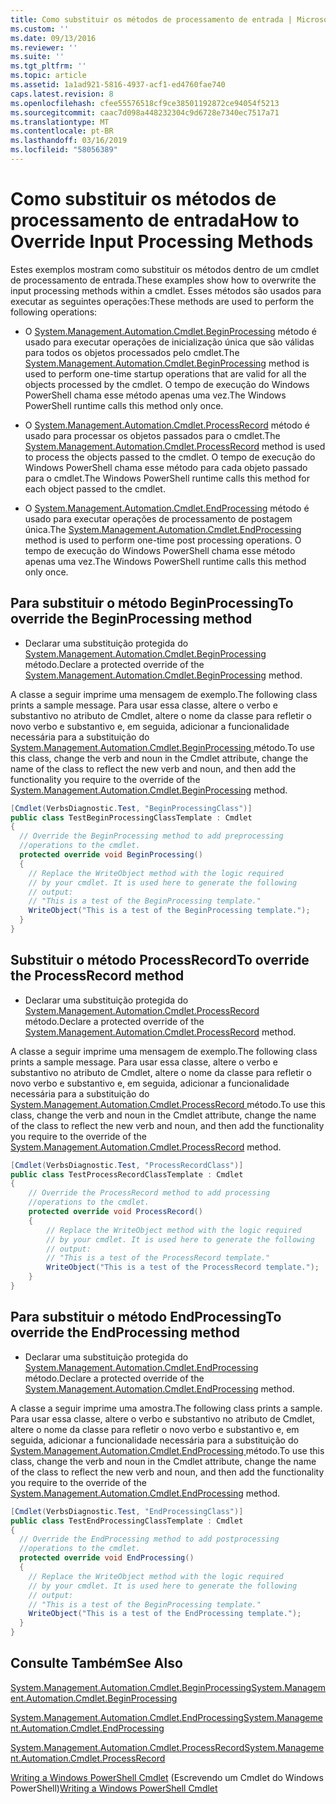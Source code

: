 ```yaml
---
title: Como substituir os métodos de processamento de entrada | Microsoft Docs
ms.custom: ''
ms.date: 09/13/2016
ms.reviewer: ''
ms.suite: ''
ms.tgt_pltfrm: ''
ms.topic: article
ms.assetid: 1a1ad921-5816-4937-acf1-ed4760fae740
caps.latest.revision: 8
ms.openlocfilehash: cfee55576518cf9ce38501192872ce94054f5213
ms.sourcegitcommit: caac7d098a448232304c9d6728e7340ec7517a71
ms.translationtype: MT
ms.contentlocale: pt-BR
ms.lasthandoff: 03/16/2019
ms.locfileid: "58056389"
---
```

# <a name="how-to-override-input-processing-methods"></a><span data-ttu-id="ff82a-102">Como substituir os métodos de processamento de entrada</span><span class="sxs-lookup"><span data-stu-id="ff82a-102">How to Override Input Processing Methods</span></span>

<span data-ttu-id="ff82a-103">Estes exemplos mostram como substituir os métodos dentro de um cmdlet de processamento de entrada.</span><span class="sxs-lookup"><span data-stu-id="ff82a-103">These examples show how to overwrite the input processing methods within a cmdlet.</span></span> <span data-ttu-id="ff82a-104">Esses métodos são usados para executar as seguintes operações:</span><span class="sxs-lookup"><span data-stu-id="ff82a-104">These methods are used to perform the following operations:</span></span>

- <span data-ttu-id="ff82a-105">O [System.Management.Automation.Cmdlet.BeginProcessing](/dotnet/api/System.Management.Automation.Cmdlet.BeginProcessing) método é usado para executar operações de inicialização única que são válidas para todos os objetos processados pelo cmdlet.</span><span class="sxs-lookup"><span data-stu-id="ff82a-105">The [System.Management.Automation.Cmdlet.BeginProcessing](/dotnet/api/System.Management.Automation.Cmdlet.BeginProcessing) method is used to perform one-time startup operations that are valid for all the objects processed by the cmdlet.</span></span> <span data-ttu-id="ff82a-106">O tempo de execução do Windows PowerShell chama esse método apenas uma vez.</span><span class="sxs-lookup"><span data-stu-id="ff82a-106">The Windows PowerShell runtime calls this method only once.</span></span>

- <span data-ttu-id="ff82a-107">O [System.Management.Automation.Cmdlet.ProcessRecord](/dotnet/api/System.Management.Automation.Cmdlet.ProcessRecord) método é usado para processar os objetos passados para o cmdlet.</span><span class="sxs-lookup"><span data-stu-id="ff82a-107">The [System.Management.Automation.Cmdlet.ProcessRecord](/dotnet/api/System.Management.Automation.Cmdlet.ProcessRecord) method is used to process the objects passed to the cmdlet.</span></span> <span data-ttu-id="ff82a-108">O tempo de execução do Windows PowerShell chama esse método para cada objeto passado para o cmdlet.</span><span class="sxs-lookup"><span data-stu-id="ff82a-108">The Windows PowerShell runtime calls this method for each object passed to the cmdlet.</span></span>

- <span data-ttu-id="ff82a-109">O [System.Management.Automation.Cmdlet.EndProcessing](/dotnet/api/System.Management.Automation.Cmdlet.EndProcessing) método é usado para executar operações de processamento de postagem única.</span><span class="sxs-lookup"><span data-stu-id="ff82a-109">The [System.Management.Automation.Cmdlet.EndProcessing](/dotnet/api/System.Management.Automation.Cmdlet.EndProcessing) method is used to perform one-time post processing operations.</span></span> <span data-ttu-id="ff82a-110">O tempo de execução do Windows PowerShell chama esse método apenas uma vez.</span><span class="sxs-lookup"><span data-stu-id="ff82a-110">The Windows PowerShell runtime calls this method only once.</span></span>

## <a name="to-override-the-beginprocessing-method"></a><span data-ttu-id="ff82a-111">Para substituir o método BeginProcessing</span><span class="sxs-lookup"><span data-stu-id="ff82a-111">To override the BeginProcessing method</span></span>

- <span data-ttu-id="ff82a-112">Declarar uma substituição protegida do [System.Management.Automation.Cmdlet.BeginProcessing](/dotnet/api/System.Management.Automation.Cmdlet.BeginProcessing) método.</span><span class="sxs-lookup"><span data-stu-id="ff82a-112">Declare a protected override of the [System.Management.Automation.Cmdlet.BeginProcessing](/dotnet/api/System.Management.Automation.Cmdlet.BeginProcessing) method.</span></span>

<span data-ttu-id="ff82a-113">A classe a seguir imprime uma mensagem de exemplo.</span><span class="sxs-lookup"><span data-stu-id="ff82a-113">The following class prints a sample message.</span></span> <span data-ttu-id="ff82a-114">Para usar essa classe, altere o verbo e substantivo no atributo de Cmdlet, altere o nome da classe para refletir o novo verbo e substantivo e, em seguida, adicionar a funcionalidade necessária para a substituição do [System.Management.Automation.Cmdlet.BeginProcessing ](/dotnet/api/System.Management.Automation.Cmdlet.BeginProcessing) método.</span><span class="sxs-lookup"><span data-stu-id="ff82a-114">To use this class, change the verb and noun in the Cmdlet attribute, change the name of the class to reflect the new verb and noun, and then add the functionality you require to the override of the [System.Management.Automation.Cmdlet.BeginProcessing](/dotnet/api/System.Management.Automation.Cmdlet.BeginProcessing) method.</span></span>

```csharp
[Cmdlet(VerbsDiagnostic.Test, "BeginProcessingClass")]
public class TestBeginProcessingClassTemplate : Cmdlet
{
  // Override the BeginProcessing method to add preprocessing
  //operations to the cmdlet.
  protected override void BeginProcessing()
  {
    // Replace the WriteObject method with the logic required
    // by your cmdlet. It is used here to generate the following
    // output:
    // "This is a test of the BeginProcessing template."
    WriteObject("This is a test of the BeginProcessing template.");
  }
}
```

## <a name="to-override-the-processrecord-method"></a><span data-ttu-id="ff82a-115">Substituir o método ProcessRecord</span><span class="sxs-lookup"><span data-stu-id="ff82a-115">To override the ProcessRecord method</span></span>

- <span data-ttu-id="ff82a-116">Declarar uma substituição protegida do [System.Management.Automation.Cmdlet.ProcessRecord](/dotnet/api/System.Management.Automation.Cmdlet.ProcessRecord) método.</span><span class="sxs-lookup"><span data-stu-id="ff82a-116">Declare a protected override of the [System.Management.Automation.Cmdlet.ProcessRecord](/dotnet/api/System.Management.Automation.Cmdlet.ProcessRecord) method.</span></span>

<span data-ttu-id="ff82a-117">A classe a seguir imprime uma mensagem de exemplo.</span><span class="sxs-lookup"><span data-stu-id="ff82a-117">The following class prints a sample message.</span></span> <span data-ttu-id="ff82a-118">Para usar essa classe, altere o verbo e substantivo no atributo de Cmdlet, altere o nome da classe para refletir o novo verbo e substantivo e, em seguida, adicionar a funcionalidade necessária para a substituição do [System.Management.Automation.Cmdlet.ProcessRecord ](/dotnet/api/System.Management.Automation.Cmdlet.ProcessRecord) método.</span><span class="sxs-lookup"><span data-stu-id="ff82a-118">To use this class, change the verb and noun in the Cmdlet attribute, change the name of the class to reflect the new verb and noun, and then add the functionality you require to the override of the [System.Management.Automation.Cmdlet.ProcessRecord](/dotnet/api/System.Management.Automation.Cmdlet.ProcessRecord) method.</span></span>

```csharp
[Cmdlet(VerbsDiagnostic.Test, "ProcessRecordClass")]
public class TestProcessRecordClassTemplate : Cmdlet
{
    // Override the ProcessRecord method to add processing
    //operations to the cmdlet.
    protected override void ProcessRecord()
    {
        // Replace the WriteObject method with the logic required
        // by your cmdlet. It is used here to generate the following
        // output:
        // "This is a test of the ProcessRecord template."
        WriteObject("This is a test of the ProcessRecord template.");
    }
}

```

## <a name="to-override-the-endprocessing-method"></a><span data-ttu-id="ff82a-119">Para substituir o método EndProcessing</span><span class="sxs-lookup"><span data-stu-id="ff82a-119">To override the EndProcessing method</span></span>

- <span data-ttu-id="ff82a-120">Declarar uma substituição protegida do [System.Management.Automation.Cmdlet.EndProcessing](/dotnet/api/System.Management.Automation.Cmdlet.EndProcessing) método.</span><span class="sxs-lookup"><span data-stu-id="ff82a-120">Declare a protected override of the [System.Management.Automation.Cmdlet.EndProcessing](/dotnet/api/System.Management.Automation.Cmdlet.EndProcessing) method.</span></span>

<span data-ttu-id="ff82a-121">A classe a seguir imprime uma amostra.</span><span class="sxs-lookup"><span data-stu-id="ff82a-121">The following class prints a sample.</span></span> <span data-ttu-id="ff82a-122">Para usar essa classe, altere o verbo e substantivo no atributo de Cmdlet, altere o nome da classe para refletir o novo verbo e substantivo e, em seguida, adicionar a funcionalidade necessária para a substituição do [System.Management.Automation.Cmdlet.EndProcessing ](/dotnet/api/System.Management.Automation.Cmdlet.EndProcessing) método.</span><span class="sxs-lookup"><span data-stu-id="ff82a-122">To use this class, change the verb and noun in the Cmdlet attribute, change the name of the class to reflect the new verb and noun, and then add the functionality you require to the override of the [System.Management.Automation.Cmdlet.EndProcessing](/dotnet/api/System.Management.Automation.Cmdlet.EndProcessing) method.</span></span>

```csharp
[Cmdlet(VerbsDiagnostic.Test, "EndProcessingClass")]
public class TestEndProcessingClassTemplate : Cmdlet
{
  // Override the EndProcessing method to add postprocessing
  //operations to the cmdlet.
  protected override void EndProcessing()
  {
    // Replace the WriteObject method with the logic required
    // by your cmdlet. It is used here to generate the following
    // output:
    // "This is a test of the BeginProcessing template."
    WriteObject("This is a test of the EndProcessing template.");
  }
}
```

## <a name="see-also"></a><span data-ttu-id="ff82a-123">Consulte Também</span><span class="sxs-lookup"><span data-stu-id="ff82a-123">See Also</span></span>

[<span data-ttu-id="ff82a-124">System.Management.Automation.Cmdlet.BeginProcessing</span><span class="sxs-lookup"><span data-stu-id="ff82a-124">System.Management.Automation.Cmdlet.BeginProcessing</span></span>](/dotnet/api/System.Management.Automation.Cmdlet.BeginProcessing)

[<span data-ttu-id="ff82a-125">System.Management.Automation.Cmdlet.EndProcessing</span><span class="sxs-lookup"><span data-stu-id="ff82a-125">System.Management.Automation.Cmdlet.EndProcessing</span></span>](/dotnet/api/System.Management.Automation.Cmdlet.EndProcessing)

[<span data-ttu-id="ff82a-126">System.Management.Automation.Cmdlet.ProcessRecord</span><span class="sxs-lookup"><span data-stu-id="ff82a-126">System.Management.Automation.Cmdlet.ProcessRecord</span></span>](/dotnet/api/System.Management.Automation.Cmdlet.ProcessRecord)

<span data-ttu-id="ff82a-127">[Writing a Windows PowerShell Cmdlet](./writing-a-windows-powershell-cmdlet.md) (Escrevendo um Cmdlet do Windows PowerShell)</span><span class="sxs-lookup"><span data-stu-id="ff82a-127">[Writing a Windows PowerShell Cmdlet](./writing-a-windows-powershell-cmdlet.md)</span></span>
